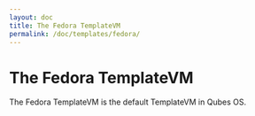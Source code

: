 ```yaml
---
layout: doc
title: The Fedora TemplateVM
permalink: /doc/templates/fedora/
---
```


The Fedora TemplateVM
=====================

The Fedora TemplateVM is the default TemplateVM in Qubes OS.


